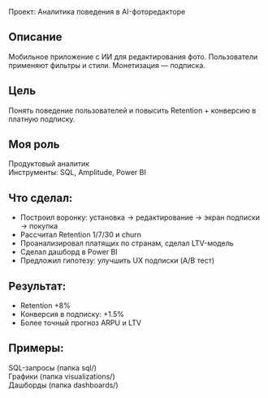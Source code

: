 Проект: Аналитика поведения в AI-фоторедакторе

## Описание
Мобильное приложение с ИИ для редактирования фото. Пользователи применяют фильтры и стили. Монетизация — подписка.

## Цель
Понять поведение пользователей и повысить Retention + конверсию в платную подписку.

## Моя роль
Продуктовый аналитик  
Инструменты: SQL, Amplitude, Power BI

## Что сделал:
- Построил воронку: установка → редактирование → экран подписки → покупка
- Рассчитал Retention 1/7/30 и churn
- Проанализировал платящих по странам, сделал LTV-модель
- Сделал дашборд в Power BI
- Предложил гипотезу: улучшить UX подписки (A/B тест)

## Результат:
- Retention +8%
- Конверсия в подписку: +1.5%
- Более точный прогноз ARPU и LTV

## Примеры:
SQL-запросы (папка sql/)  
Графики (папка visualizations/)  
Дашборды (папка dashboards/)
